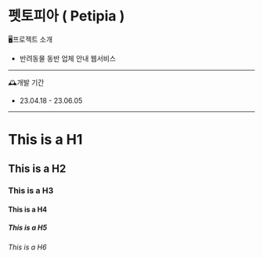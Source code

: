 펫토피아 ( Petipia )
=============
🖥️프로젝트 소개
* 반려동물 동반 업체 안내 웹서비스
-------------
🕰️개발 기간
* 23.04.18 - 23.06.05
-------------

# This is a H1
## This is a H2
### This is a H3
#### This is a H4
##### This is a H5
###### This is a H6
